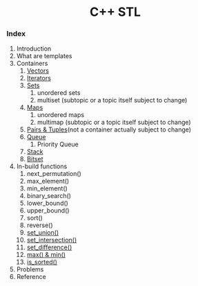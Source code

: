 <div align="center">

<h1 align="center">C++ STL</h1>

</div>

### Index
1. Introduction
2. What are templates
3. Containers
    1. [Vectors](https://github.com/KJSCE-Codecell/Cpp-STL-Notes/blob/master/Vectors.markdown)
    2. [Iterators](https://github.com/KJSCE-Codecell/Cpp-STL-Notes/blob/master/Iterators.md)
    3. [Sets](https://github.com/KJSCE-Codecell/Cpp-STL-Notes/blob/master/sets.md)
        1. unordered sets
        2. multiset (subtopic or a topic itself subject to change)
    4. [Maps](https://github.com/KJSCE-Codecell/Cpp-STL-Notes/blob/master/maps.md)
        1. unordered maps
        2. multimap (subtopic or a topic itself subject to change)
    5. [Pairs & Tuples](https://github.com/KJSCE-Codecell/Cpp-STL-Notes/blob/master/Pairs%26Tuples.markdown)(not a container actually subject to change)
    6. [Queue](https://github.com/KJSCE-Codecell/Cpp-STL-Notes/blob/master/queue.md) 
        1. Priority Queue
    7. [Stack](https://github.com/KJSCE-Codecell/Cpp-STL-Notes/blob/master/stacks.md)
    8. [Bitset](https://github.com/KJSCE-Codecell/Cpp-STL-Notes/blob/master/bitsets.md)
4. In-build functions
    1. next_permutation()
    2. max_element()
    3. min_element()
    4. binary_search()
    5. lower_bound()
    6. upper_bound()
    7. sort()
    8. reverse()
    9. [set_union()](./set_union.md)
    10. [set_intersection()](./set_intersection.md)
    11. [set_difference()](./set_difference.md)
    12. [max() & min()](./MaxMin.md)
    13. [is_sorted()](./is_sorted.md)
 5. Problems
 6. Reference
